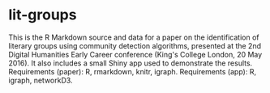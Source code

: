 # lit-groups

This is the R Markdown source and data for a paper on the identification of literary groups using community detection algorithms, presented at the 2nd Digital Humanities Early Career conference (King's College London, 20 May 2016). It also includes a small Shiny app used to demonstrate the results. Requirements (paper): R, rmarkdown, knitr, igraph. Requirements (app): R, igraph, networkD3.

